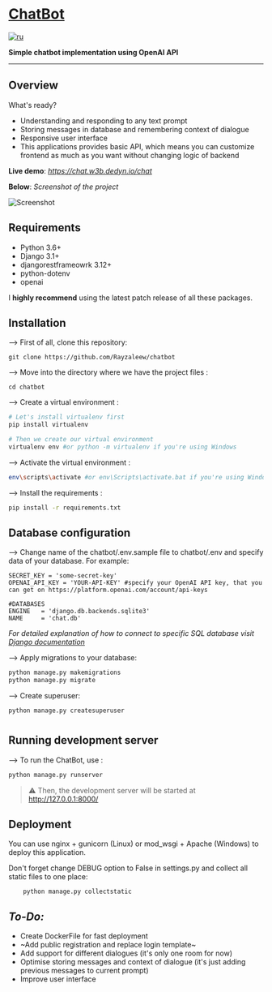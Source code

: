 # [ChatBot][demo]
[![ru](https://img.shields.io/badge/lang-ru-red.svg)](https://github.com/rayzaleew/chatbot/master/README_RU.md)

**Simple chatbot implementation using OpenAI API**

---

## Overview


What's ready?

* Understanding and responding to any text prompt
* Storing messages in database and remembering context of dialogue
* Responsive user interface
* This applications provides basic API, which means you can customize frontend as much as you want without changing logic of backend


**Live demo**: *https://chat.w3b.dedyn.io/chat*


**Below**: *Screenshot of the project*

![Screenshot][image]



## Requirements

* Python 3.6+
* Django 3.1+
* djangorestframeowrk 3.12+
* python-dotenv
* openai

I **highly recommend** using the latest patch release of all these packages.

## Installation

--> First of all, clone this repository:

    git clone https://github.com/Rayzaleew/chatbot
    
--> Move into the directory where we have the project files :

    cd chatbot
    
--> Create a virtual environment :
```bash
# Let's install virtualenv first
pip install virtualenv

# Then we create our virtual environment
virtualenv env #or python -m virtualenv if you're using Windows

```

--> Activate the virtual environment :
```bash
env\scripts\activate #or env\Scripts\activate.bat if you're using Windows

```

--> Install the requirements :
```bash
pip install -r requirements.txt

```

## Database configuration

--> Change name of the chatbot/.env.sample file to chatbot/.env and specify data of your database. For example:
```
SECRET_KEY = 'some-secret-key' 
OPENAI_API_KEY = 'YOUR-API-KEY' #specify your OpenAI API key, that you can get on https://platform.openai.com/account/api-keys

#DATABASES
ENGINE   = 'django.db.backends.sqlite3' 
NAME     = 'chat.db'

```
*For detailed explanation of how to connect to specific SQL database visit [Django documentation][django-docs]* 


--> Apply migrations to your database:
```bash
python manage.py makemigrations
python manage.py migrate

```

--> Create superuser:

    python manage.py createsuperuser
    


#

## Running development server

--> To run the ChatBot, use :
```bash
python manage.py runserver

```

> ⚠ Then, the development server will be started at http://127.0.0.1:8000/



## Deployment

You can use nginx + gunicorn (Linux) or mod_wsgi + Apache (Windows) to deploy this application. 

Don't forget change DEBUG option to False in settings.py and collect all static files to one place:

        python manage.py collectstatic



## *To-Do:*

* Create DockerFile for fast deployment
* ~Add public registration and replace login template~
* Add support for different dialogues (it's only one room for now)
* Optimise storing messages and context of dialogue (it's just adding previous messages to current prompt)
* Improve user interface



[demo]: https://chat.w3b.dedyn.io/chat
[image]: https://user-images.githubusercontent.com/104368253/226906808-c055a331-4d33-44db-817b-27b47e191d7d.png
[django-docs]: https://docs.djangoproject.com/en/4.1/ref/databases/
